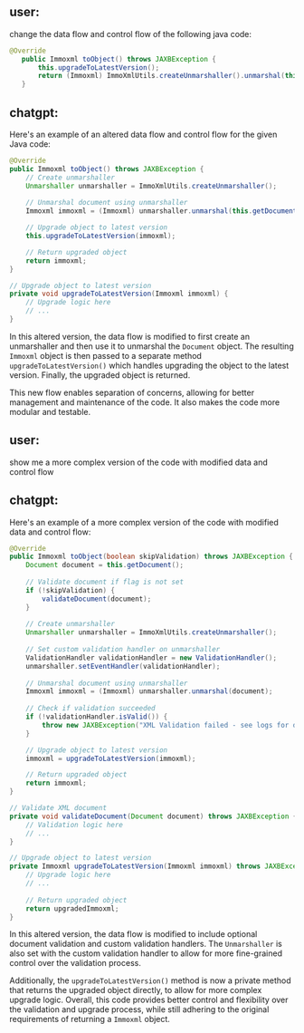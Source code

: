 

## user: 

change the data flow and control flow of the following java code:
 ```java
@Override
    public Immoxml toObject() throws JAXBException {
        this.upgradeToLatestVersion();
        return (Immoxml) ImmoXmlUtils.createUnmarshaller().unmarshal(this.getDocument());
    }
```



## chatgpt: 

Here's an example of an altered data flow and control flow for the given Java code:

```java
@Override
public Immoxml toObject() throws JAXBException {
    // Create unmarshaller
    Unmarshaller unmarshaller = ImmoXmlUtils.createUnmarshaller();
    
    // Unmarshal document using unmarshaller
    Immoxml immoxml = (Immoxml) unmarshaller.unmarshal(this.getDocument());

    // Upgrade object to latest version
    this.upgradeToLatestVersion(immoxml);

    // Return upgraded object
    return immoxml;
}

// Upgrade object to latest version
private void upgradeToLatestVersion(Immoxml immoxml) {
    // Upgrade logic here
    // ...
}
```

In this altered version, the data flow is modified to first create an unmarshaller and then use it to unmarshal the `Document` object. The resulting `Immoxml` object is then passed to a separate method `upgradeToLatestVersion()` which handles upgrading the object to the latest version. Finally, the upgraded object is returned.

This new flow enables separation of concerns, allowing for better management and maintenance of the code. It also makes the code more modular and testable.

## user: 

show me a more complex version of the code with modified data and control flow

## chatgpt: 

Here's an example of a more complex version of the code with modified data and control flow:

```java
@Override
public Immoxml toObject(boolean skipValidation) throws JAXBException {
    Document document = this.getDocument();
    
    // Validate document if flag is not set
    if (!skipValidation) {
        validateDocument(document);
    }
    
    // Create unmarshaller
    Unmarshaller unmarshaller = ImmoXmlUtils.createUnmarshaller();
    
    // Set custom validation handler on unmarshaller
    ValidationHandler validationHandler = new ValidationHandler();
    unmarshaller.setEventHandler(validationHandler);
    
    // Unmarshal document using unmarshaller
    Immoxml immoxml = (Immoxml) unmarshaller.unmarshal(document);
    
    // Check if validation succeeded
    if (!validationHandler.isValid()) {
        throw new JAXBException("XML Validation failed - see logs for details");
    }

    // Upgrade object to latest version
    immoxml = upgradeToLatestVersion(immoxml);

    // Return upgraded object
    return immoxml;
}

// Validate XML document
private void validateDocument(Document document) throws JAXBException {
    // Validation logic here
    // ...
}

// Upgrade object to latest version
private Immoxml upgradeToLatestVersion(Immoxml immoxml) throws JAXBException {
    // Upgrade logic here
    // ...
    
    // Return upgraded object
    return upgradedImmoxml;
}
```

In this altered version, the data flow is modified to include optional document validation and custom validation handlers. The `Unmarshaller` is also set with the custom validation handler to allow for more fine-grained control over the validation process.

Additionally, the `upgradeToLatestVersion()` method is now a private method that returns the upgraded object directly, to allow for more complex upgrade logic. Overall, this code provides better control and flexibility over the validation and upgrade process, while still adhering to the original requirements of returning a `Immoxml` object.